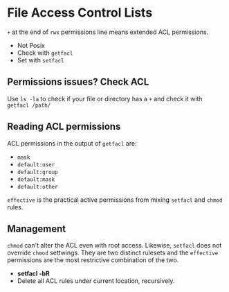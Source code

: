 # File Access Control Lists

`+` at the end of `rwx` permissions line means extended ACL permissions.
* Not Posix
* Check with `getfacl`
* Set with `setfacl`

## Permissions issues? Check ACL

Use `ls -la` to check if your file or directory has a `+` and check it with `getfacl /path/`

## Reading ACL permissions

ACL permissions in the output of `getfacl` are:
* `mask`
* `default:user`
* `default:group`
* `default:mask`
* `default:other`

`effective` is the practical active permissions from mixing `setfacl` and `chmod` rules.

## Management

`chmod` can't alter the ACL even with root access. Likewise, `setfacl` does not override `chmod` settwings. They are two distinct rulesets and the `effective` permissions are the most restrictive combination of the two.

* **setfacl -bR**
* Delete all ACL rules under current location, recursively.
